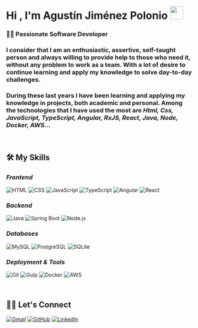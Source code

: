 # Hi , I'm Agustín Jiménez Polonio <img src="https://media.giphy.com/media/hvRJCLFzcasrR4ia7z/giphy.gif" width="35">

### 👨‍💻 Passionate Software Developer

### I consider that I am an enthusiastic, assertive, self-taught person and always willing to provide help to those who need it, without any problem to work as a team. With a lot of desire to continue learning and apply my knowledge to solve day-to-day challenges.

### During these last years I have been learning and applying my knowledge in projects, both academic and personal. Among the technologies that I have used the most are *Html, Css, JavaScript, TypeScript, Angular, RxJS, React, Java, Node, Docker, AWS...*

<br>

## 🛠️ My Skills

### *Frontend*

![HTML](https://img.shields.io/badge/-HTML-E34F26?style=for-the-badge&logo=html5&logoColor=white)
![CSS](https://img.shields.io/badge/-CSS-1572B6?style=for-the-badge&logo=css3&logoColor=white)
![JavaScript](https://img.shields.io/badge/-JavaScript-F7DF1E?style=for-the-badge&logo=javascript&logoColor=white)
![TypeScript](https://img.shields.io/badge/-TypeScript-007ACC?style=for-the-badge&logo=typescript&logoColor=white)
![Angular](https://img.shields.io/badge/-Angular-DD0031?style=for-the-badge&logo=angular&logoColor=white)
![React](https://img.shields.io/badge/-React-61DAFB?style=for-the-badge&logo=react&logoColor=white)

### *Backend*

![Java](https://img.shields.io/badge/-Java-007396?style=for-the-badge&logo=java&logoColor=white)
![Spring Boot](https://img.shields.io/badge/-Spring%20Boot-6DB33F?style=for-the-badge&logo=spring-boot&logoColor=white)
![Node.js](https://img.shields.io/badge/-Node.js-339933?style=for-the-badge&logo=node.js&logoColor=white)

### *Databases*

![MySQL](https://img.shields.io/badge/-MySQL-4479A1?style=for-the-badge&logo=mysql&logoColor=white)
![PostgreSQL](https://img.shields.io/badge/-PostgreSQL-336791?style=for-the-badge&logo=postgresql&logoColor=white)
![SQLite](https://img.shields.io/badge/-SQLite-003B57?style=for-the-badge&logo=sqlite&logoColor=white)

### *Deployment & Tools*

![Git](https://img.shields.io/badge/-Git-F05032?style=for-the-badge&logo=git&logoColor=white)
![Gulp](https://img.shields.io/badge/-Gulp-CF4647?style=for-the-badge&logo=gulp&logoColor=white)
![Docker](https://img.shields.io/badge/-Docker-2496ED?style=for-the-badge&logo=docker&logoColor=white)
![AWS](https://img.shields.io/badge/-AWS-232F3E?style=for-the-badge&logo=amazon-aws&logoColor=white)

<br/>

## 🙋‍♂️ Let's Connect
<p>
	<a href="mailto:agustinjimenezpolonio@gmail.com"><img src="https://img.icons8.com/bubbles/50/000000/gmail.png" alt="Gmail"/></a>
	<a href="https://github.com/AgusJp"><img src="https://img.icons8.com/bubbles/50/000000/github.png" alt="GitHub"/></a>
	<a href="https://www.linkedin.com/in/agust%C3%ADn-jim%C3%A9nez-polonio-5403a51b2/"><img src="https://img.icons8.com/bubbles/50/000000/linkedin.png" alt="LinkedIn"/></a>
</p>
